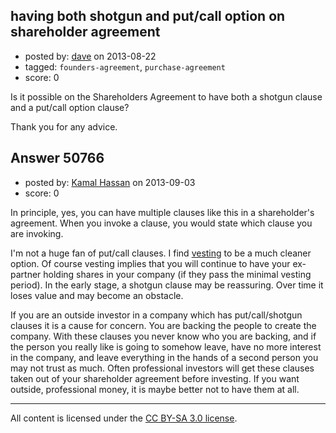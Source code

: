 ## having both shotgun and put/call option on shareholder agreement

- posted by: [dave](https://stackexchange.com/users/-1/21291-dave) on 2013-08-22
- tagged: `founders-agreement`, `purchase-agreement`
- score: 0

Is it possible on the Shareholders Agreement to have both a shotgun clause and a put/call option clause?

Thank you for any advice.


## Answer 50766

- posted by: [Kamal Hassan](https://stackexchange.com/users/-1/27332-kamal-hassan) on 2013-09-03
- score: 0

<p>In principle, yes, you can have multiple clauses like this in a shareholder's agreement. When you invoke a clause, you would state which clause you are invoking.</p>

<p>I'm not a huge fan of put/call clauses. I find <a href="http://blog.venturelynx.com/2013/08/21/vesting-101/" rel="nofollow">vesting</a> to be a much cleaner option. Of course vesting implies that you will continue to have your ex-partner holding shares in your company (if they pass the minimal vesting period). In the early stage, a shotgun clause may be reassuring. Over time it loses value and may become an obstacle.</p>

<p>If you are an outside investor in a company which has put/call/shotgun clauses it is a cause for concern. You are backing the people to create the company. With these clauses you never know who you are backing, and if the person you really like is going to somehow leave, have no more interest in the company, and leave everything in the hands of a second person you may not trust as much. Often professional investors will get these clauses taken out of your shareholder agreement before investing. If you want outside, professional money, it is maybe better not to have them at all.</p>




---

All content is licensed under the [CC BY-SA 3.0 license](https://creativecommons.org/licenses/by-sa/3.0/).
